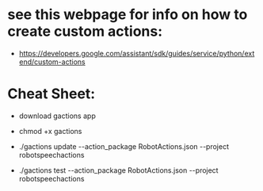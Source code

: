 # see this webpage for info on how to create custom actions:

- https://developers.google.com/assistant/sdk/guides/service/python/extend/custom-actions


# Cheat Sheet:
- download gactions app
- chmod +x gactions

- ./gactions update --action_package RobotActions.json --project robotspeechactions
- ./gactions test --action_package RobotActions.json --project robotspeechactions

